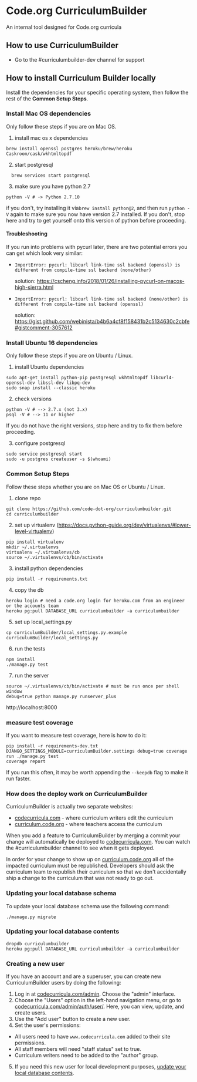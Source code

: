 Code.org CurriculumBuilder
=
An internal tool designed for Code.org curricula

## How to use CurriculumBuilder
- Go to the #curriculumbuilder-dev channel for support

## How to install Curriculum Builder locally

Install the dependencies for your specific operating system, then follow the rest of the **Common Setup Steps**.

### Install Mac OS dependencies
Only follow these steps if you are on Mac OS.

1. install mac os x dependencies

  ```
  brew install openssl postgres heroku/brew/heroku Caskroom/cask/wkhtmltopdf
  ```

2. start postgresql
```
  brew services start postgresql
```

3. make sure you have python 2.7

  ```
  python -V # -> Python 2.7.10
  ```
  if you don't, try installing it via`brew install python@2`, and then run `python -V` again to make sure you now have version 2.7 installed. If you don't, stop here and try to get yourself onto this version of python before proceeding.

#### Troubleshooting

If you run into problems with pycurl later, there are two potential errors you can get which look very similar:

  * `ImportError: pycurl: libcurl link-time ssl backend (openssl) is different from compile-time ssl backend (none/other)`
    
    solution: https://cscheng.info/2018/01/26/installing-pycurl-on-macos-high-sierra.html

  * `ImportError: pycurl: libcurl link-time ssl backend (none/other) is different from compile-time ssl backend (openssl)`
  
    solution: https://gist.github.com/webinista/b4b6a4cf8f158431b2c5134630c2cbfe#gistcomment-3057612


### Install Ubuntu 16 dependencies

Only follow these steps if you are on Ubuntu / Linux.

1. install Ubuntu dependencies
```
sudo apt-get install python-pip postgresql wkhtmltopdf libcurl4-openssl-dev libssl-dev libpq-dev
sudo snap install --classic heroku
```

2. check versions
```
python -V # --> 2.7.x (not 3.x)
psql -V # --> 11 or higher
```
If you do not have the right versions, stop here and try to fix them before proceeding.

3. configure postgresql
```
sudo service postgresql start
sudo -u postgres createuser -s $(whoami)
```

### Common Setup Steps
Follow these steps whether you are on Mac OS or Ubuntu / Linux.

1. clone repo

```
git clone https://github.com/code-dot-org/curriculumbuilder.git
cd curriculumbuilder
```

2. set up virtualenv (https://docs.python-guide.org/dev/virtualenvs/#lower-level-virtualenv)

```
pip install virtualenv
mkdir ~/.virtualenvs
virtualenv ~/.virtualenvs/cb
source ~/.virtualenvs/cb/bin/activate
```

3. install python dependencies
```
pip install -r requirements.txt
```

4. copy the db

```
heroku login # need a code.org login for heroku.com from an engineer or the accounts team
heroku pg:pull DATABASE_URL curriculumbuilder -a curriculumbuilder
```

5. set up local_settings.py

```
cp curriculumBuilder/local_settings.py.example curriculumBuilder/local_settings.py
```

6. run the tests

```
npm install
./manage.py test
```

7. run the server

```
source ~/.virtualenvs/cb/bin/activate # must be run once per shell window
debug=true python manage.py runserver_plus
```

http://localhost:8000

### measure test coverage
If you want to measure test coverage, here is how to do it:
```
pip install -r requirements-dev.txt
DJANGO_SETTINGS_MODULE=curriculumBuilder.settings debug=true coverage run ./manage.py test
coverage report
```
If you run this often, it may be worth appending the `--keepdb` flag to make it run faster.

### How does the deploy work on CurriculumBuilder

CurriculumBuilder is actually two separate websites:
* [codecurricula.com](codecurricula.com) - where curriculum writers edit the curriculum
* [curriculum.code.org](curriculum.code.org) - where teachers access the curriculum

When you add a feature to CurriculumBuilder by merging a commit your
change will automatically be deployed to [codecurricula.com](codecurricula.com).
You can watch the #curriculumbuilder channel to see when it gets deployed.

In order for your change to show up on [curriculum.code.org](curriculum.code.org)
all of the impacted curriculum must be republished. Developers should ask
the curriculum team to republish their curriculum so that we don't accidentally
ship a change to the curriculum that was not ready to go out.

### Updating your local database schema

To update your local database schema use the following command:
```
./manage.py migrate
```

### Updating your local database contents

```
dropdb curriculumbuilder
heroku pg:pull DATABASE_URL curriculumbuilder -a curriculumbuilder
```

### Creating a new user

If you have an account and are a superuser, you can create new CurriculumBuilder users by doing the following:

1. Log in at [codecurricula.com/admin](https://www.codecurricula.com/admin). Choose the "admin" interface.
2. Choose the "Users" option in the left-hand navigation menu, or go to [codecurricula.com/admin/auth/user/](https://www.codecurricula.com/admin/auth/user/). Here, you can view, update, and create users.
3. Use the "Add user" button to create a new user.
4. Set the user's permissions:
  * All users need to have `www.codecurricula.com` added to their site permissions.
  * All staff members will need "staff status" set to true.
  * Curriculum writers need to be added to the "author" group.
5. If you need this new user for local development purposes, [update your local database contents](https://github.com/mrjoshida/curriculumbuilder#updating-your-local-database-contents).
